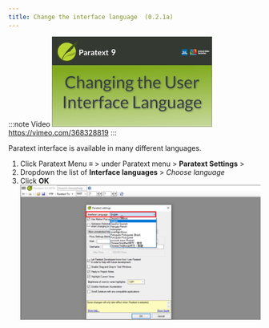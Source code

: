 ```yaml
---
title: Change the interface language  (0.2.1a)
---
```


:::note Video
[![ ](../../media/0.2.1a.png)](https://vimeo.com/368328819)  
https://vimeo.com/368328819
:::

Paratext interface is available in many different languages.

1.  Click Paratext Menu **≡** \> under Paratext menu \> **Paratext Settings** \>
1.  Dropdown the list of **Interface languages** \> *Choose language*
1.  Click **OK**
    ![](../../media/17f28c9df1c6c3c0cec98c53e5d3ae1b.png)

